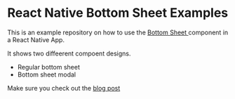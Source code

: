 # React Native Bottom Sheet Examples

This is an example repository on how to use the [Bottom Sheet ](https://gorhom.github.io/react-native-bottom-sheet/) component in a React Native App.

It shows two diffeerent compoent designs.

- Regular bottom sheet
- Bottom sheet modal

Make sure you check out the [blog post](https://www.themorrow.digital/blog/an-introduction-to-react-native-bottom-sheet)
